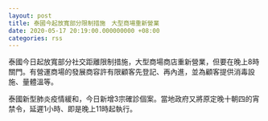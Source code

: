 ```yaml
---
layout: post
title: 泰國今起放寬部分限制措施　大型商場重新營業
date: 2020-05-17 20:19:00.000000000 +08:00
categories: rss
---
```


泰國今日起放寬部分社交距離限制措施，大型商場商店重新營業，但要在晚上8時關門。有營運商場的發展商容許有限顧客先登記、再內進，並為顧客提供消毒設施、量體溫等。

泰國新型肺炎疫情緩和，今日新增3宗確診個案。當地政府又將原定晚十朝四的宵禁令，延遲1小時、即是晚上11時起執行。
